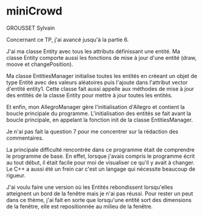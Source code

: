 # miniCrowd
GROUSSET Sylvain

Concernant ce TP, j'ai avancé jusqu'à la partie 6.

J'ai ma classe Entity avec tous les attributs définissant une entité.
Ma classe Entity comporte aussi les fonctions de mise à jour d'une entité (draw, moove et changePosition).

Ma classe EntitiesManager initialise toutes les entités en créeant un objet de type Entité avec des valeurs aléatoires puis l'ajoute dans l'attribut vector d'entité entity1.
Cette classe fait aussi appelle aux méthodes de mise à jour des entités de la classe Entity pour mettre à jour toutes les entités.

Et enfin, mon AllegroManager gère l'initialisation d'Allegro et contient la boucle principale du programme.
L'initialisation des entités se fait avant la boucle principale, en appelant la fonction init de la classe EntitiesManager.

Je n'ai pas fait la question 7 pour me concentrer sur la rédaction des commentaires.

La principale difficulté rencontrée dans ce programme était de comprendre le programme de base. En effet, lorsque j'avais compris le programme écrit au tout début, il était facile pour moi de visualiser ce qu'il y avait à changer.
Le C++ a aussi été un frein car c'est un langage qui nécessite beaucoup de rigueur.

J'ai voulu faire une version où les Entités rebondissent lorsqu'elles atteignent un bord de la fenêtre mais je n'ai pas réussi. Pour rester un peut dans ce thème,
j'ai fait en sorte que lorsqu'une entité sort des dimensions de la fenêtre, elle est repositionnée au milieu de la fenêtre.


